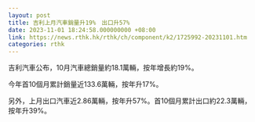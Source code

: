 ```yaml
---
layout: post
title: 吉利上月汽車銷量升19%　出口升57%
date: 2023-11-01 18:24:58.000000000 +08:00
link: https://news.rthk.hk/rthk/ch/component/k2/1725992-20231101.htm
categories: rthk
---
```


吉利汽車公布，10月汽車總銷量約18.1萬輛，按年增長約19%。

今年首10個月累計銷量近133.6萬輛，按年升17%。

另外，上月出口汽車近2.86萬輛，按年升57%。首10個月累計出口約22.3萬輛，按年升39%。
